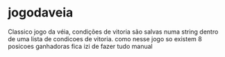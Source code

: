 # jogodaveia
Classico jogo da véia, condições de vitoria são salvas numa string dentro de uma lista de condicoes de vitoria. como nesse jogo so existem 8 posicoes ganhadoras fica izi de fazer  tudo manual
